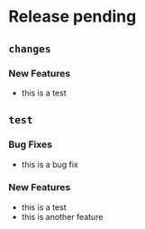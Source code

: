 # Release pending
## `changes`
### New Features
* this is a test

## `test`
### Bug Fixes
* this is a bug fix

### New Features
* this is a test
* this is another feature

